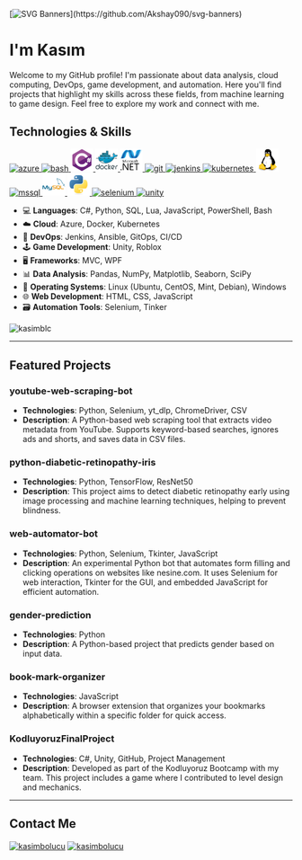 [![SVG Banners](https://svg-banners.vercel.app/api?type=glitch&text1=(∩⌣̀_⌣́)HELLO!!&width=800&height=400)](https://github.com/Akshay090/svg-banners)
# I'm Kasım

Welcome to my GitHub profile! I'm passionate about data analysis, cloud computing, DevOps, game development, and automation. Here you'll find projects that highlight my skills across these fields, from machine learning to game design. Feel free to explore my work and connect with me.

## Technologies & Skills
<p align="left"> <a href="https://azure.microsoft.com/en-in/" target="_blank" rel="noreferrer"> <img src="https://www.vectorlogo.zone/logos/microsoft_azure/microsoft_azure-icon.svg" alt="azure" width="40" height="40"/> </a> <a href="https://www.gnu.org/software/bash/" target="_blank" rel="noreferrer"> <img src="https://www.vectorlogo.zone/logos/gnu_bash/gnu_bash-icon.svg" alt="bash" width="40" height="40"/> </a> <a href="https://www.w3schools.com/cs/" target="_blank" rel="noreferrer"> <img src="https://raw.githubusercontent.com/devicons/devicon/master/icons/csharp/csharp-original.svg" alt="csharp" width="40" height="40"/> </a> <a href="https://www.docker.com/" target="_blank" rel="noreferrer"> <img src="https://raw.githubusercontent.com/devicons/devicon/master/icons/docker/docker-original-wordmark.svg" alt="docker" width="40" height="40"/> </a> <a href="https://dotnet.microsoft.com/" target="_blank" rel="noreferrer"> <img src="https://raw.githubusercontent.com/devicons/devicon/master/icons/dot-net/dot-net-original-wordmark.svg" alt="dotnet" width="40" height="40"/> </a> <a href="https://git-scm.com/" target="_blank" rel="noreferrer"> <img src="https://www.vectorlogo.zone/logos/git-scm/git-scm-icon.svg" alt="git" width="40" height="40"/> </a> <a href="https://www.jenkins.io" target="_blank" rel="noreferrer"> <img src="https://www.vectorlogo.zone/logos/jenkins/jenkins-icon.svg" alt="jenkins" width="40" height="40"/> </a> <a href="https://kubernetes.io" target="_blank" rel="noreferrer"> <img src="https://www.vectorlogo.zone/logos/kubernetes/kubernetes-icon.svg" alt="kubernetes" width="40" height="40"/> </a> <a href="https://www.linux.org/" target="_blank" rel="noreferrer"> <img src="https://raw.githubusercontent.com/devicons/devicon/master/icons/linux/linux-original.svg" alt="linux" width="40" height="40"/> </a> <a href="https://www.microsoft.com/en-us/sql-server" target="_blank" rel="noreferrer"> <img src="https://www.svgrepo.com/show/303229/microsoft-sql-server-logo.svg" alt="mssql" width="40" height="40"/> </a> <a href="https://www.mysql.com/" target="_blank" rel="noreferrer"> <img src="https://raw.githubusercontent.com/devicons/devicon/master/icons/mysql/mysql-original-wordmark.svg" alt="mysql" width="40" height="40"/> </a> <a href="https://www.python.org" target="_blank" rel="noreferrer"> <img src="https://raw.githubusercontent.com/devicons/devicon/master/icons/python/python-original.svg" alt="python" width="40" height="40"/> </a> <a href="https://www.selenium.dev" target="_blank" rel="noreferrer"> <img src="https://raw.githubusercontent.com/detain/svg-logos/780f25886640cef088af994181646db2f6b1a3f8/svg/selenium-logo.svg" alt="selenium" width="40" height="40"/> </a> <a href="https://unity.com/" target="_blank" rel="noreferrer"> <img src="https://www.vectorlogo.zone/logos/unity3d/unity3d-icon.svg" alt="unity" width="40" height="40"/> </a> </p>

- 💻 **Languages**: C#, Python, SQL, Lua, JavaScript, PowerShell, Bash
- ☁️ **Cloud**: Azure, Docker, Kubernetes
- 🔧 **DevOps**: Jenkins, Ansible, GitOps, CI/CD
- 🕹️ **Game Development**: Unity, Roblox
- 🖥️ **Frameworks**: MVC, WPF
- 📊 **Data Analysis**: Pandas, NumPy, Matplotlib, Seaborn, SciPy
- 🐧 **Operating Systems**: Linux (Ubuntu, CentOS, Mint, Debian), Windows
- 🌐 **Web Development**: HTML, CSS, JavaScript
- 🗃️ **Automation Tools**: Selenium, Tinker
<p><img align="center" src="https://github-readme-stats.vercel.app/api/top-langs?username=kasimblc&show_icons=true&locale=en&layout=compact" alt="kasimblc" /></p>

---

## Featured Projects

### youtube-web-scraping-bot
- **Technologies**: Python, Selenium, yt_dlp, ChromeDriver, CSV
- **Description**: A Python-based web scraping tool that extracts video metadata from YouTube. Supports keyword-based searches, ignores ads and shorts, and saves data in CSV files.

### python-diabetic-retinopathy-iris
- **Technologies**: Python, TensorFlow, ResNet50
- **Description**: This project aims to detect diabetic retinopathy early using image processing and machine learning techniques, helping to prevent blindness.

### web-automator-bot
- **Technologies**: Python, Selenium, Tkinter, JavaScript
- **Description**: An experimental Python bot that automates form filling and clicking operations on websites like nesine.com. It uses Selenium for web interaction, Tkinter for the GUI, and embedded JavaScript for efficient automation.

### gender-prediction
- **Technologies**: Python
- **Description**: A Python-based project that predicts gender based on input data.

### book-mark-organizer
- **Technologies**: JavaScript
- **Description**: A browser extension that organizes your bookmarks alphabetically within a specific folder for quick access.

### KodluyoruzFinalProject
- **Technologies**: C#, Unity, GitHub, Project Management
- **Description**: Developed as part of the Kodluyoruz Bootcamp with my team. This project includes a game where I contributed to level design and mechanics.

---

## Contact Me

<p align="left">
<a href="https://linkedin.com/in/kasimbolucu" target="blank"><img align="center" src="https://raw.githubusercontent.com/rahuldkjain/github-profile-readme-generator/master/src/images/icons/Social/linked-in-alt.svg" alt="kasimbolucu" height="30" width="40" /></a>
<a href="https://instagram.com/kasimbolucu" target="blank"><img align="center" src="https://raw.githubusercontent.com/rahuldkjain/github-profile-readme-generator/master/src/images/icons/Social/instagram.svg" alt="kasimbolucu" height="30" width="40" /></a>
</p>
